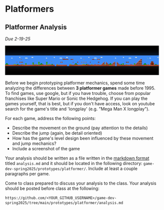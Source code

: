 # Platformers

## Platformer Analysis

*Due 2-19-25*

<p align="center">
    <picture>
        <img src="./images/SMB-1.png" width="800">
    </picture>
</p>

Before we begin prototyping platformer mechanics, spend some time analyzing the differences between **3 platformer games** made before 1995. To find games, use google, but if you have trouble, choose from popular franchises like Super Mario or Sonic the Hedgehog. If you can play the games yourself, that is best, but if you don't have access, look on youtube search for the game's title and 'longplay' (e.g. "Mega Man X longplay").

For each game, address the following points:

- Describe the movement on the ground (pay attention to the details)
- Describe the jump (again, be detail oriented)
- How has the game's level design been influenced by these movement and jump mechanics?
- Include a screenshot of the game

Your analysis should be written as a file written in the [markdown format](https://github.com/adam-p/markdown-here/wiki/markdown-cheatsheet) titled `analysis.md` and it should be located in the following directory: `game-dev-spring2025/prototypes/platformer/`. Include at least a couple paragraphs per game.

Come to class prepared to discuss your analysis to the class. Your analysis should be posted before class at the following:

```
https://github.com/<YOUR_GITHUB_USERNAME>/game-dev-spring2025/tree/main/prototypes/platformer/analysis.md
```